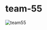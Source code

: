 # team-55

![team55](https://user-images.githubusercontent.com/49335947/90337918-5d1e1e00-e003-11ea-8b2d-caa7603a5f0e.gif)
